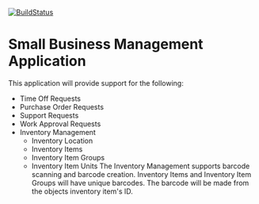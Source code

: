 [![BuildStatus](https://travis-ci.org/mattrothstein/small-business-management.svg?branch=master)](https://travis-ci.org/mattrothstein/small-business-management)

# Small Business Management Application

This application will provide support for the following:
* Time Off Requests
* Purchase Order Requests
* Support Requests
* Work Approval Requests
* Inventory Management
  * Inventory Location
  * Inventory Items
  * Inventory Item Groups
  * Inventory Item Units
   The Inventory Management supports barcode scanning and barcode creation. Inventory Items and Inventory Item Groups will have unique barcodes. The barcode will be made from the objects inventory item's ID.
